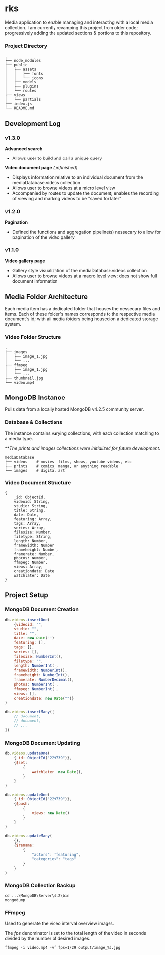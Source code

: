 # rks
Media application to enable managing and interacting with a local media collection. I am currently revamping this project from older code; progressively adding the updated sections & portions to this repository.

### Project Directory
```
.
├── node_modules
├── public
│   ├── assets
│   │   ├── fonts
│   │   └── icons
│   ├── models
│   ├── plugins
│   └── routes
├── views
│   └── partials
├── index.js
└── README.md
```

## Development Log

### v1.3.0
**Advanced search**
- Allows user to build and call a unique query

**Video document page** *(unfinished)*
- Displays information relative to an individual document from the mediaDatabase.videos collection
- Allows user to browse videos at a micro level view
- Accompanied by routes to update the document; enables the recording of viewing and marking videos to be "saved for later"

### v1.2.0
**Pagination**
- Defined the functions and aggregation pipeline(s) nessecary to allow for pagination of the video gallery

### v1.1.0
**Video gallery page**
- Gallery style visualization of the mediaDatabase.videos collection
- Allows user to browse videos at a macro level view; does not show full document information

## Media Folder Architecture
Each media item has a dedicated folder that houses the nessecary files and items. Each of these folder's names corresponds to the respective media document's id; with all media folders being housed on a dedicated storage system.

### Video Folder Structure
```
.
├── images
│   ├── image_1.jpg
│   └── ...
├── ffmpeg
│   ├── image_1.jpg
│   └── ...
├── thumbnail.jpg
└── video.mp4
```

## MongoDB Instance
Pulls data from a locally hosted MongoDB v4.2.5 community server.

### Database & Collections
The instance contains varying collections, with each collection matching to a media type.

***The prints and images collections were initialized for future development.*
```
mediaDatabase
├── videos    # movies, films, shows, youtube videos, etc
├── prints    # comics, manga, or anything readable
└── images    # digital art
```

### Video Document Structure
```
{
	_id: ObjectId,
	videoid: String,
	studio: String,
	title: String,
	date: Date,
	featuring: Array,
	tags: Array,
	series: Array,
	filesize: Number,
	filetype: String,
	length: Number,
	framewidth: Number,
	frameheight: Number,
	framerate: Number,
	photos: Number,
	ffmpeg: Number,
	views: Array,
	creationdate: Date,
	watchlater: Date
}

```


## Project Setup

### MongoDB Document Creation
```js
db.videos.insertOne(
	{videoid: "",
	studio: "",
	title: "",
	date: new Date(""),
	featuring: [],
	tags: [],
	series: [],
	filesize: NumberInt(),
	filetype: "",
	length: NumberInt(),
	framewidth: NumberInt(),
	frameheight: NumberInt(),
	framerate: NumberDecimal(),
	photos: NumberInt(),
	ffmpeg: NumberInt(),
	views: [],
	creationdate: new Date("")}
)
```

```js
db.videos.insertMany([
	// document,
	// document,
	// ...
])
```

### MongoDB Document Updating
```js
db.videos.updateOne(
	{_id: ObjectId("229739")},
	{$set: 
		{
			watchlater: new Date(),
		}
	}
)
```

```js
db.videos.updateOne(
	{_id: ObjectId("229739")},
	{$push: 
		{
			views: new Date()
		}
	}
)
```

```js
db.videos.updateMany(
	{},
	{$rename: 
		{
			"actors": "featuring",
			"categories": "tags"
		}
	}
)
```

### MongoDB Collection Backup
```
cd ...\MongoDB\Server\4.2\bin
mongodump
```

### FFmpeg
Used to generate the video interval overview images.

The *fps* denominator is set to the total length of the video in seconds divided by the number of desired images.
```
ffmpeg -i video.mp4 -vf fps=1/29 output/image_%d.jpg
```
